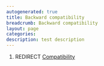 ```yaml
---
autogenerated: true
title: Backward compatibility
breadcrumb: Backward compatibility
layout: page
categories: 
description: test description
---
```


1.  REDIRECT [Compatibility](Compatibility)
